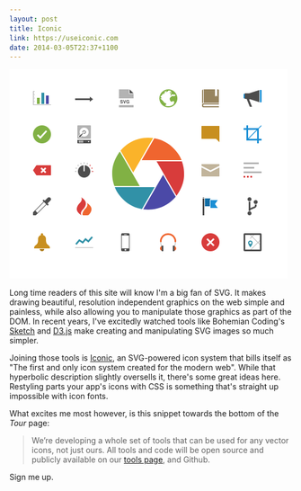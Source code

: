 ```yaml
---
layout: post
title: Iconic
link: https://useiconic.com
date: 2014-03-05T22:37+1100
---
```


![](/public/images/iconic/iconic-tease.png)

Long time readers of this site will know I'm a big fan of SVG. It makes drawing beautiful, resolution independent graphics on the web simple and painless, while also allowing you to manipulate those graphics as part of the DOM. In recent years, I've excitedly watched tools like Bohemian Coding's [Sketch][] and [D3.js][] make creating and manipulating SVG images so much simpler.

[Sketch]: http://www.bohemiancoding.com/sketch/
[D3.js]: http://d3js.org

Joining those tools is [Iconic][], an SVG-powered icon system that bills itself as "The first and only icon system created for the modern web". While that hyperbolic description slightly oversells it, there's some great ideas here. Restyling parts your app's icons with CSS is something that's straight up impossible with icon fonts.

[Iconic]: https://useiconic.com

What excites me most however, is this snippet towards the bottom of the _Tour_ page:

> We’re developing a whole set of tools that can be used for any vector icons,
> not just ours. All tools and code will be open source and publicly available on
> our [tools page](https://useiconic.com/guides/), and Github.

Sign me up.
